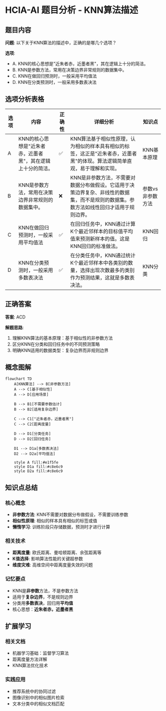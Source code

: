 # HCIA-AI 题目分析 - KNN算法描述

## 题目内容

**问题**: 以下关于KNN算法的描述中，正确的是哪几个选项？

**选项**:
- A. KNN的核心思想是"近朱者赤，近墨者黑"，其在逻辑上十分的简洁。
- B. KNN是参数方法，常用在决策边界非常规则的数据集中。
- C. KNN在做回归预测时，一般采用平均值法
- D. KNN在分类预测时，一般采用多数表决法

## 选项分析表格

| 选项 | 内容 | 正确性 | 详细分析 | 知识点 |
|------|------|--------|----------|--------|
| A | KNN的核心思想是"近朱者赤，近墨者黑"，其在逻辑上十分的简洁。 | ✅ | KNN算法基于相似性原理，认为相似的样本具有相似的标签，这正是"近朱者赤，近墨者黑"的体现。算法逻辑简单直观，易于理解和实现。 | KNN基本原理 |
| B | KNN是参数方法，常用在决策边界非常规则的数据集中。 | ❌ | KNN是非参数方法，不需要对数据分布做假设。它适用于决策边界复杂、非线性的数据集，而不是规则的数据集。参数方法如线性回归才适用于规则边界。 | 参数vs非参数方法 |
| C | KNN在做回归预测时，一般采用平均值法 | ✅ | 在回归任务中，KNN通过计算K个最近邻样本的目标值平均值来预测新样本的值。这是KNN回归的标准做法。 | KNN回归 |
| D | KNN在分类预测时，一般采用多数表决法 | ✅ | 在分类任务中，KNN通过统计K个最近邻样本中各类别的数量，选择出现次数最多的类别作为预测结果，这就是多数表决法。 | KNN分类 |

## 正确答案
**答案**: ACD

**解题思路**: 
1. 理解KNN算法的基本原理：基于相似性的非参数方法
2. 区分KNN在分类和回归任务中的不同预测策略
3. 明确KNN适用的数据类型：复杂边界而非规则边界

## 概念图解

```mermaid
flowchart TD
    A[KNN算法] --> B[非参数方法]
    A --> C[基于相似性]
    A --> D[应用场景]
    
    B --> B1[不需要参数估计]
    B --> B2[适用复杂边界]
    
    C --> C1["近朱者赤，近墨者黑"]
    C --> C2[距离度量]
    
    D --> D1[分类任务]
    D --> D2[回归任务]
    
    D1 --> D1a[多数表决法]
    D2 --> D2a[平均值法]
    
    style A fill:#e1f5fe
    style D1a fill:#c8e6c9
    style D2a fill:#c8e6c9
```

## 知识点总结

### 核心概念
- **非参数方法**: KNN不需要对数据分布做假设，不需要训练参数
- **相似性原理**: 相似的样本具有相似的标签或值
- **懒惰学习**: 训练阶段只存储数据，预测时才进行计算

### 相关技术
- **距离度量**: 欧氏距离、曼哈顿距离、余弦距离等
- **K值选择**: 影响算法性能的关键超参数
- **维度灾难**: 高维空间中距离度量失效的问题

### 记忆要点
- KNN是**非参数**方法，不是参数方法
- 适用于**复杂边界**，不是规则边界
- 分类用**多数表决**，回归用**平均值**
- 核心思想：**近朱者赤，近墨者黑**

## 扩展学习

### 相关文档
- 机器学习基础：监督学习算法
- 距离度量方法详解
- KNN算法优化技术

### 实践应用
- 推荐系统中的协同过滤
- 图像识别中的相似图片检索
- 文本分类中的相似文档匹配